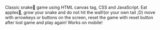 Classic snake🐍 game using HTML canvas tag, CSS and JavaScript. Eat apples🍎, grow your snake and do not hit the wall!(or your own tail ;D) 
move with arrowkeys or buttons on the screen, reset the game with reset button after lost game and play again! Works on mobile!
